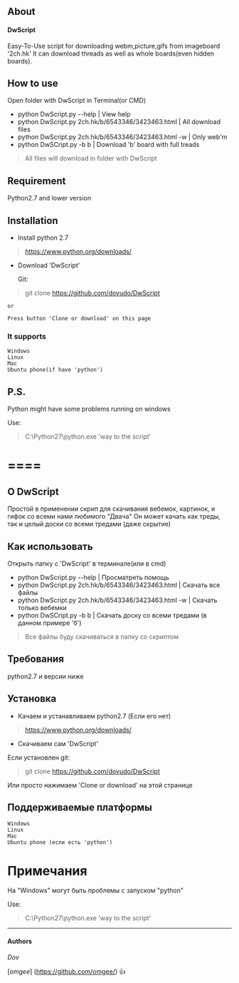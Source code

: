 ## About

#### DwScript

Easy-To-Use script for downloading webm,picture,gifs from imageboard '2ch.hk'
It can download threads as well as whole boards(even hidden boards).

## How to use

Open folder with DwScript in Terminal(or CMD)
- python DwScript.py --help | View help
- python DwScript.py 2ch.hk/b/6543346/3423463.html | All download files
- python DwScript.py 2ch.hk/b/6543346/3423463.html -w | Only web'm
- python DwSCript.py -b b | Download 'b' board with full treads

> All files will download in folder with DwScript 

## Requirement
Python2.7 and lower version

## Installation
- Install python 2.7
> https://www.python.org/downloads/

- Download 'DwScript' 

	Git:
> git clone https://github.com/dovudo/DwScript <br />
	
	or

	Press button 'Clone or download' on this page

### It supports
```
Windows
Linux
Mac
Ubuntu phone(if have 'python')
```
## P.S.
Python might have some problems running on windows

Use:
> C:\Python27\python.exe 'way to the script'

====
====

## О DwScript

Простой в применении скрип для скачивания вебемок, картинок, и гифок со всеми нами любимого "Двача"
Он может качать как треды, так и целый доски со всеми тредами (даже скрытие)

## Как использовать

Открыть папку с 'DwScript' в терминале(или в cmd)

- python DwScript.py --help | Просматреть помощь
- python DwScript.py 2ch.hk/b/6543346/3423463.html | Скачать все файлы
- python DwScript.py 2ch.hk/b/6543346/3423463.html -w | Скачать только вебемки
- python DwSCript.py -b b | Скачать доску со всеми тредами (в данном примере 'б')

> Все файлы буду скачиваться в папку со скриптом

## Требования

python2.7 и версии ниже

## Установка
- Качаем и устанавливаем python2.7 (Если его нет)
> https://www.python.org/downloads/
 
- Скачиваем сам 'DwScript'
 
Если установлен git:
> git clone https://github.com/dovudo/DwScript <br />

Или просто нажимаем 'Clone or download' на этой странице


## Поддерживаемые платформы
```
Windows
Linux
Mac
Ubuntu phone (если есть 'python')
```

# Примечания 
На "Windows" могут быть проблемы с запуском "python"

Use:
> C:\Python27\python.exe 'way to the script'

---
#### Authors
*Dov*

[*omgee*] (https://github.com/omgee/) :+1:
